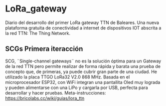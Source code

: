 # LoRa_gateway
Diario del desarrollo del primer LoRa gateway TTN de Baleares. Una nueva plataforma gratuita de conectividad a internet de dispositivos IOT abscrita a la red TTN: The Thing Network.
## SCGs Primera iteracción
SCG, ¨Single-channel gateways¨ no es la solución óptima para un Gateway de la red TTN pero permite realizar de forma rápida y barata una prueba de concepto que, de primeras, ya puede cubrir gran parte de una ciudad.
He utilizado la placa TTGO LoRa32 V2.0 868 MHz. Basada en el microprocesador ESP32, con WiFi integran una pantallita Oled muy lograda y pueden alimentarse con una LiPo y cargarla por USB, perfecta para desarrollar y hacer pruebas.
Meta-instrucciones: https://bricolabs.cc/wiki/guias/lora_ttn
